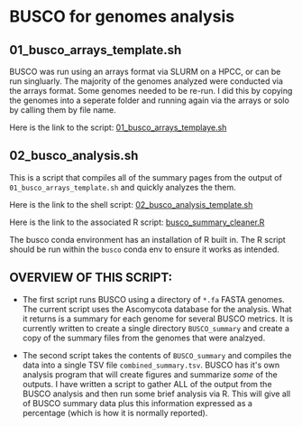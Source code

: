 # BUSCO for genomes analysis

## 01_busco_arrays_template.sh

BUSCO was run using an arrays format via SLURM on a HPCC, or can be run singluarly. The majority of the genomes analyzed were conducted via the arrays format. Some genomes needed to be re-run. I did this by copying the genomes into a seperate folder and running again via the arrays or solo by calling them by file name.

Here is the link to the script: [01_busco_arrays_templaye.sh](https://github.com/edwhisnant/genome_annotation_programs/blob/main/quality-control/BUSCO/scripts/01_busco_arrays_template.sh)

## 02_busco_analysis.sh

This is a script that compiles all of the summary pages from the output of `01_busco_arrays_template.sh` and quickly analyzes the them.

Here is the link to the shell script: [02_busco_analysis_template.sh](https://github.com/edwhisnant/genome_annotation_programs/blob/main/quality-control/BUSCO/scripts/02_busco_analysis_template.sh)

Here is the link to the associated R script: [busco_summary_cleaner.R](https://github.com/edwhisnant/genome_annotation_programs/blob/main/quality-control/BUSCO/scripts/busco_summary_cleaner.R)

The busco conda environment has an installation of R built in. The R script should be run within the `busco` conda env to ensure it works as intended.

## OVERVIEW OF THIS SCRIPT:

* The first script runs BUSCO using a directory of `*.fa` FASTA genomes. The current script uses the Ascomycota database for the analysis. What it returns is a summary for each genome for several BUSCO metrics. It is currently written to create a single directory `BUSCO_summary` and create a copy of the summary files from the genomes that were analzyed.

* The second script takes the contents of `BUSCO_summary` and compiles the data into a single TSV file `combined_summary.tsv`. BUSCO has it's own analysis program that will create figures and summarize *some* of the outputs. I have written a script to gather ALL of the output from the BUSCO analysis and then run some brief analysis via R. This will give all of BUSCO summary data plus this information expressed as a percentage (which is how it is normally reported).
